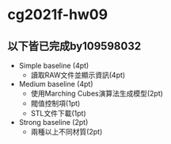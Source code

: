 # cg2021f-hw09
## 以下皆已完成by109598032
* Simple baseline (4pt)
  * 讀取RAW文件並顯示資訊(4pt)
* Medium baseline (4pt)
  * 使用Marching Cubes演算法生成模型(2pt)
  * 閥值控制項(1pt)
  * STL文件下載(1pt)
* Strong baseline (2pt)
  * 兩種以上不同材質(2pt)
